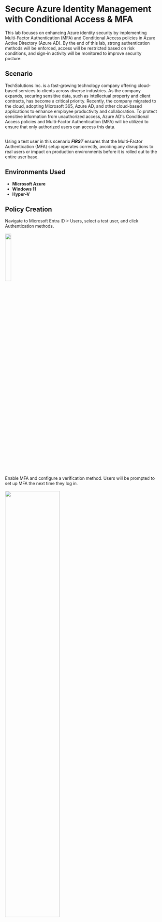 # Secure Azure Identity Management with Conditional Access & MFA
This lab focuses on enhancing Azure identity security by implementing Multi-Factor Authentication (MFA) and Conditional Access policies in Azure Active Directory (Azure AD). By the end of this lab, strong authentication methods will be enforced, access will be restricted based on risk conditions, and sign-in activity will be monitored to improve security posture.<br/>

<h2>Scenario</h2>
TechSolutions Inc. is a fast-growing technology company offering cloud-based services to clients across diverse industries. As the company expands, securing sensitive data, such as intellectual property and client contracts, has become a critical priority. Recently, the company migrated to the cloud, adopting Microsoft 365, Azure AD, and other cloud-based applications to enhance employee productivity and collaboration. To protect sensitive information from unauthorized access, Azure AD's Conditional Access policies and Multi-Factor Authentication (MFA) will be utilized to ensure that only authorized users can access this data.<br/>
<br/>

Using a test user in this scenario ***FIRST*** ensures that the Multi-Factor Authentication (MFA) setup operates correctly, avoiding any disruptions to real users or impact on production environments before it is rolled out to the entire user base.<br/>

<h2>Environments Used </h2>

- <b>Microsoft Azure</b>
- <b>Windows 11</b>
- <b>Hyper-V</b>

<h2>Policy Creation</h2>
Navigate to Microsoft Entra ID > Users, select a test user, and click Authentication methods.
<br />
<br />
<img src="https://imgur.com/sdwzeAg.png" height="20%" width="20%" alt>
<br />
<br />
Enable MFA and configure a verification method. Users will be prompted to set up MFA the next time they log in.
<br />
<br />
<img src="https://imgur.com/E4DmqvX.png" height="60%" width="60%" alt>
<br />
<br />
<img src="https://imgur.com/sSrF0HR.png" height="60%" width="60%" alt>
<br />
<br />
Log in to the test user account to confirm that MFA is functioning. Afterward, go back to "Users," choose "Per-user MFA," select the "Select all" box, and click "Enable MFA."
<br />
<br />
<img src="https://imgur.com/iWBG38H.png" height="40%" width="40%" alt>
<br />
<br />
<img src="https://imgur.com/gqBLnxG.png" height="60%" width="60%" alt>
<br />
<br />
<img src="https://imgur.com/4HRZET8.png" height="60%" width="60%" alt>
<br />
<br />
Azure has the OATH token registered on the user account. The software OATH token in Azure is a method for enabling multi-factor authentication (MFA) using a time-based one-time password (TOTP) generated by an authenticator app, such as the Microsoft Authenticator app.
<br />
<br />
<img src="https://imgur.com/Pcl9rHt.png" height="80%" width="80%" alt>
<br />
<br />
Next, a Conditional Access Policy will be created. A Conditional Access Policy in Azure is a set of rules that control access to resources based on factors like user identity, location, and device compliance. It helps enforce security requirements such as multi-factor authentication (MFA) or restrict access from non-compliant devices.<br />
<br />
In the Azure portal, go to Microsoft Entra ID
<br />
<br />
<img src="https://imgur.com/AcWysRM.png" height="50%" width="50%" alt>
<br />
<br />
Manage
<br />
<br />
<img src="https://imgur.com/iy5X7Kw.png" height="30%" width="30%" alt>
<br />
<br />
Security
<img src="https://imgur.com/0R1iYr7.png" height="30%" width="30%" alt>
<br />
<br />
Protect > Conditional Access.
<br />
<br />
<img src="https://imgur.com/U42L4ZA.png" height="30%" width="30%" alt>
<br />
<br />
Click “Create new policy”
<img src="https://imgur.com/NObJEsj.png" height="50%" width="50%" alt>
<br />
<br />

#### Create a New Policy  
- Click **New policy** and name it **Require MFA for All Users**.  

#### Assignments  
- **Users**: Include all users or select specific groups.  
- **Cloud apps**: Choose all cloud apps or select specific applications.  

#### Conditions  
- **Sign-in Risk**: Set to medium and high.  
- **Locations**: Exclude trusted IPs (e.g., corporate network).  
- **Device Platform**: Target Windows, macOS, iOS, and Android.  

#### Access Controls  
- Select **Grant > Require multi-factor authentication**.  

#### Finalize Policy  
- Set enable policy to on, then click create.  

<img src="https://imgur.com/X3WdVsz.png" height="20%" width="20%" alt>
<br />
<br />
To verify the policy's effectiveness, a different user attempted to access Azure and was prompted for MFA, preventing access without verification. This confirms the policy was applied correctly.
<br />
<br />
<img src="https://imgur.com/cqTsOHU.png" height="40%" width="40%" alt>
<br />
<br />
<img src="https://imgur.com/AeF9ZHq.png" height="60%" width="60%" alt>
<br />
<br />
Checked the Conditional Access Insights and Reporting in Azure to confirm the policy was applied correctly. This report shows sign-in attempts, policy enforcement, affected users, and authentication failures. Reviewing it ensures MFA is working as intended and helps identify any misconfigurations or user issues.
<br />
<br />
<img src="https://imgur.com/zxoqLry.png" height="100%" width="100%" alt>
<br />
<br />
<h2>Conclusion</h2>
This lab demonstrates how to secure Azure AD identities by implementing MFA and Conditional Access policies. These controls help mitigate security risks by enforcing adaptive authentication, restricting unauthorized access, and improving overall identity protection in an organization.

